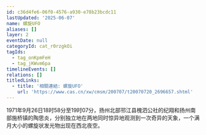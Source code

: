 ```yaml
---
id: c36d4fe6-06f0-4576-a930-e78b23bcdc11
lastUpdated: '2025-06-07'
name: 螺旋UFO
aliases: []
layer: 2
eventDate: null
categoryId: cat_r0rzgkOi
tagIds:
  - tag_onKpmFeH
  - tag_jKWvm6pa
timelineEvents: []
relations: []
titledLinks:
  - title: '相關連結: 螺旋UFO'
    url: 'https://www.cas.cn/xw/cmsm/200707/t20070720_2696657.shtml'
---
```

1971年9月26日18时58分至19时07分，扬州北部邗江县槐泗公社的纪翔和扬州南部施桥镇的陶思炎，分别独立地在两地同时惊异地观测到一次奇异的天象，一个满月大小的螺旋状发光物出现在西北夜空。
